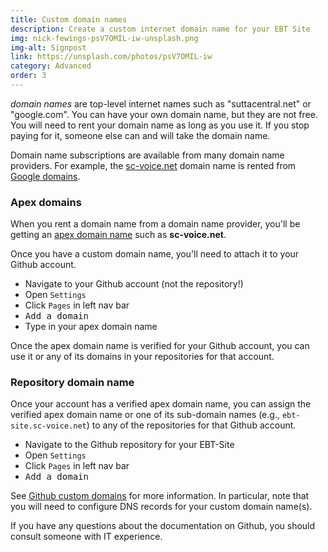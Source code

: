```yaml
---
title: Custom domain names
description: Create a custom internet domain name for your EBT Site
img: nick-fewings-psV7OMIL-iw-unsplash.png
img-alt: Signpost
link: https://unsplash.com/photos/psV7OMIL-iw
category: Advanced
order: 3
---
```


*domain names* are top-level internet names such as 
"suttacentral.net" or "google.com".
You can have your own domain name, but they are not free.
You will need to rent your domain name as long as you use it.
If you stop paying for it, someone else can and will take
the domain name.

Domain name subscriptions are available from many domain name providers.
For example, the [sc-voice.net](sc-voice.net) domain name
is rented from [Google domains](https://domains.google/).


### Apex domains

When you rent a domain name from a domain name provider,
you'll be getting an 
[apex domain name](https://www.easyredir.com/blog/what-is-an-apex-domain/)
such as **sc-voice.net**.

Once you have a custom domain name,
you'll need to attach it to your Github account.

* Navigate to your Github account (not the repository!)
* Open ```Settings```
* Click ```Pages``` in left nav bar
* <kbd>Add a domain</kbd>
* Type in your apex domain name

Once the apex domain name is verified for your Github account,
you can use it or any of its domains in your repositories for
that account.

### Repository domain name

Once your account has a verified apex domain name, you can
assign the verified apex domain name or one of its
sub-domain names (e.g., ```ebt-site.sc-voice.net```)
to any of the repositories for that Github account.

* Navigate to the Github repository for your EBT-Site
* Open ```Settings```
* Click ```Pages``` in left nav bar
* <kbd>Add a domain</kbd>

See [Github custom domains](https://docs.github.com/en/pages/configuring-a-custom-domain-for-your-github-pages-site)
for more information. 
In particular, note that you will need to configure DNS records
for your custom domain name(s).

If you have any questions about the documentation on Github,
you should consult someone with IT experience.

